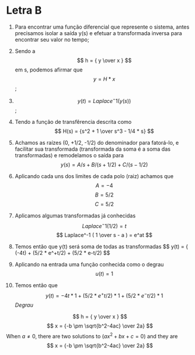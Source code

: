 # Letra B
1. Para encontrar uma função diferencial que represente o sistema, antes precisamos isolar a saída y(s) e efetuar a transformada inversa para encontrar seu valor no tempo;

2. Sendo a $$ h = {  y \over x } $$ em s, podemos afirmar que $$ y = { H * x } $$;

3. $$ y(t) = Laplace^-1 ( y(s) ) $$ ;

4. Tendo a função de transfêrencia descrita como $$ H(s) = {s^2 + 1 \over s^3 - 1/4 * s} $$ 

5. Achamos as raízes (0, +1/2, -1/2) do denominador para fatorá-lo, e facilitar sua transformada (transformada da soma é a soma das transformadas) e remodelamos o saída para $$ y(s) = A/s + B/(s+1/2) + C/(s-1/2) $$

6. Aplicando cada uns dos limites de cada polo (raiz) achamos que $$ A = -4 $$ $$ B =  5/2 $$ $$ C = 5/2 $$

7. Aplicamos algumas transformadas já conhecidas $$ Laplace^-1( 1/2 ) = t $$ $$ Laplace^-1 ( 1 \over s - a ) = e^at $$

8. Temos então que y(t) será soma de todas as transformadas $$ y(t) = { (-4t) + (5/2 * e^+t/2) + (5/2 * e-t/2) $$ 

9. Aplicando na entrada uma função conhecida como o degrau $$ u(t) = 1 $$

10. Temos então que $$ y(t) = -4t *1 + (5/2 * e^+t/2)*1 + (5/2 * e^-t/2)*1 $$ *Degrau*

$$ h = {  y \over x } $$
$$ x = {-b \pm \sqrt{b^2-4ac} \over 2a} $$
When $a \ne 0$, there are two solutions to $(ax^2 + bx + c = 0)$ and they are 
$$ x = {-b \pm \sqrt{b^2-4ac} \over 2a} $$

